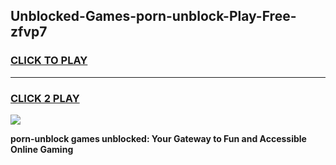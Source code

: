 
## Unblocked-Games-porn-unblock-Play-Free-zfvp7
<h3>
<a href="https://premium76.site?title=porn-unblock&ref=10A">CLICK TO PLAY</a></h3>
<hr>

<h3>
<a href="https://premium76.site?title=porn-unblock&ref=10A">CLICK 2 PLAY</a>
  
</h3>

<a href="https://premium76.site?title=porn-unblock&ref=10A"><img src="https://clearcache.store/games.png"></a>


**porn-unblock games unblocked: Your Gateway to Fun and Accessible Online Gaming**

